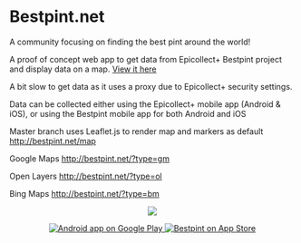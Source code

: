Bestpint.net
========

A community focusing on finding the best pint around the world!

A proof of concept web app to get data from Epicollect+ Bestpint project and display data on a map. <a href="http://bestpint.net/">View it here</a>

A bit slow to get data as it uses a proxy due to Epicollect+ security settings. 

Data can be collected either using the Epicollect+ mobile app (Android & iOS), or using the Bestpint mobile app for both Android and iOS

Master branch uses Leaflet.js to render map and markers as default http://bestpint.net/map

Google Maps http://bestpint.net/?type=gm

Open Layers http://bestpint.net/?type=ol

Bing Maps http://bestpint.net/?type=bm

<p align="center">
<img src="https://lh3.googleusercontent.com/o9Vis8sfL63rFhQCn1FFPLfz1FRDxXrZY-kJ63zlmPWtUVNouFTdq0uitTLMdycpm2qG=w300-rw" />
</p>
<p align="center">
<a href="https://play.google.com/store/apps/details?id=net.bestpint.app">
  <img alt="Android app on Google Play"
       src="https://developer.android.com/images/brand/en_app_rgb_wo_45.png" />
</a>
<a href="https://itunes.apple.com/us/app/bestpint/id992504142?mt=8&uo=6&at=&ct=" target="itunes_store" >
<img src="http://linkmaker.itunes.apple.com/images/badges/en-us/badge_appstore-lrg.png" alt="Bestpint on App Store"/>
</a>
</p>
